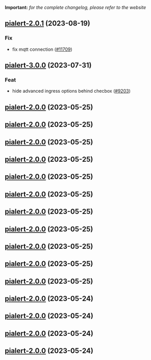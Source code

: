 **Important:**
*for the complete changelog, please refer to the website*




## [pialert-2.0.1](https://github.com/truecharts/charts/compare/pialert-3.0.0...pialert-2.0.1) (2023-08-19)

### Fix

- fix mqtt connection ([#11709](https://github.com/truecharts/charts/issues/11709))
  
  



## [pialert-3.0.0](https://github.com/truecharts/charts/compare/pialert-2.0.0...pialert-3.0.0) (2023-07-31)

### Feat

- hide advanced ingress options behind checbox ([#9203](https://github.com/truecharts/charts/issues/9203))
  
  


## [pialert-2.0.0](https://github.com/truecharts/charts/compare/pialert-1.0.5...pialert-2.0.0) (2023-05-25)




## [pialert-2.0.0](https://github.com/truecharts/charts/compare/pialert-1.0.5...pialert-2.0.0) (2023-05-25)




## [pialert-2.0.0](https://github.com/truecharts/charts/compare/pialert-1.0.5...pialert-2.0.0) (2023-05-25)




## [pialert-2.0.0](https://github.com/truecharts/charts/compare/pialert-1.0.5...pialert-2.0.0) (2023-05-25)




## [pialert-2.0.0](https://github.com/truecharts/charts/compare/pialert-1.0.5...pialert-2.0.0) (2023-05-25)




## [pialert-2.0.0](https://github.com/truecharts/charts/compare/pialert-1.0.5...pialert-2.0.0) (2023-05-25)




## [pialert-2.0.0](https://github.com/truecharts/charts/compare/pialert-1.0.5...pialert-2.0.0) (2023-05-25)




## [pialert-2.0.0](https://github.com/truecharts/charts/compare/pialert-1.0.5...pialert-2.0.0) (2023-05-25)




## [pialert-2.0.0](https://github.com/truecharts/charts/compare/pialert-1.0.5...pialert-2.0.0) (2023-05-25)




## [pialert-2.0.0](https://github.com/truecharts/charts/compare/pialert-1.0.5...pialert-2.0.0) (2023-05-25)




## [pialert-2.0.0](https://github.com/truecharts/charts/compare/pialert-1.0.5...pialert-2.0.0) (2023-05-25)




## [pialert-2.0.0](https://github.com/truecharts/charts/compare/pialert-1.0.5...pialert-2.0.0) (2023-05-24)




## [pialert-2.0.0](https://github.com/truecharts/charts/compare/pialert-1.0.5...pialert-2.0.0) (2023-05-24)




## [pialert-2.0.0](https://github.com/truecharts/charts/compare/pialert-1.0.5...pialert-2.0.0) (2023-05-24)




## [pialert-2.0.0](https://github.com/truecharts/charts/compare/pialert-1.0.5...pialert-2.0.0) (2023-05-24)

